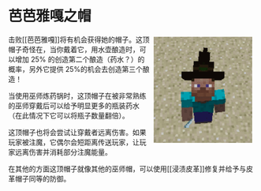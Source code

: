 # 芭芭雅嘎之帽

<div style="width:500px;">
<img src="/images/Items/babahat.png" align="right" width="200" hspace="5" vspace="5" />
  <p>击败[[芭芭雅嘎]]将有机会获得她的帽子。这顶帽子奇怪在，当你戴着它，用水壶酿造时，可以增加 25% 的创造第二个酿造（药水？）的概率，另外它提供 25%的机会去创造第三个酿造！</p>

  <p>当使用巫师炼药锅时，这顶帽子在被非常熟练的巫师穿戴后可以给予明显更多的瓶装药水（在此情况下它可以将瓶子数量翻倍）。</p>

  <p>这顶帽子也将会尝试让穿戴者远离伤害。如果玩家被注魔，它偶尔会短距离传送玩家，让玩家远离伤害并消耗部分注魔能量。</p>

  <p>在其他的方面这顶帽子就像其他的巫师帽，可以使用[[浸渍皮革]]修复并给予与皮革帽子同等的防御。</p>
</div>
